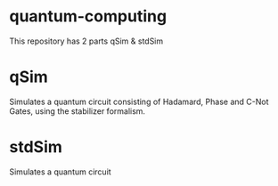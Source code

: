 quantum-computing
====

This repository has 2 parts qSim & stdSim

qSim
====

Simulates a quantum circuit consisting of Hadamard, Phase and C-Not Gates, using the stabilizer formalism.


stdSim
======

Simulates a quantum circuit